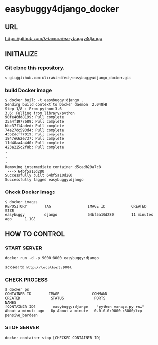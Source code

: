 # easybuggy4django_docker

## URL
https://github.com/k-tamura/easybuggy4django

## INITIALIZE

### Git clone this repository.
```
$ git@github.com:UltraBirdTech/easybuggy4django_docker.git
```

### build Docker image
```
$ docker build -t easybuggy:django .
Sending build context to Docker daemon  2.048kB
Step 1/8 : From python:3.6
3.6: Pulling from library/python
90fe46dd8199: Pull complete
35a4f1977689: Pull complete
bbc37f14aded: Pull complete
74e27dc593d4: Pull complete
4352dcff7819: Pull complete
1847e662e737: Pull complete
11d40aa4a4d0: Pull complete
423a225c2f8b: Pull complete
・
・
・
Removing intermediate container d5cadb29a7c8
 ---> 64bf5a10d280
Successfully built 64bf5a10d280
Successfully tagged easybuggy:django
```

### Check Docker Image
```
$ docker images
REPOSITORY        TAG                 IMAGE ID            CREATED             SIZE
easybuggy         django              64bf5a10d280        11 minutes ago      1.1GB
```

## HOW TO CONTROL
### START SERVER

```
docker run -d -p 9000:8000 easybuggy:django
```

access to `http://localhost:9000`.

### CHECK PROCESS
```
$ docker ps 
CONTAINER ID        IMAGE               COMMAND                  CREATED              STATUS              PORTS                    NAMES
[CONTAINER ID]        easybuggy:django    "python manage.py ru…"   About a minute ago   Up About a minute   0.0.0.0:9000->8000/tcp   pensive_bardeen
```

### STOP SERVER
```
docker container stop [CHECKED CONTAINER ID]
```


